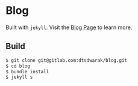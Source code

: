 # Blog

Built with ```jekyll```. Visit the [Blog Page](https://blog.dwarak.in) to learn more.

## Build

```bash
$ git clone git@gitlab.com:dtsdwarak/blog.git
$ cd blog
$ bundle install
$ jekyll s
```
